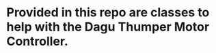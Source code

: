 Provided in this repo are classes to help with the Dagu Thumper Motor Controller.
=================================================================================


